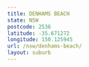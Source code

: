 ```yaml
---
title: DENHAMS BEACH
state: NSW
postcode: 2536
latitude: -35.671272
longitude: 150.125945
url: /nsw/denhams-beach/
layout: suburb
---
```

